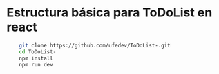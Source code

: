 # Estructura básica para ToDoList en react

```bash
    git clone https://github.com/ufedev/ToDoList-.git
    cd ToDoList-
    npm install
    npm run dev
```
